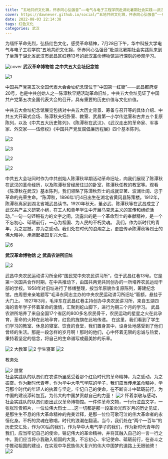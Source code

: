 ```yaml
---
title: “五地共织文化锦，怀赤同心弘强音”——电气与电子工程学院赴湖北暑期社会实践——武汉革命博物馆
cover: https://dawnever.github.io/social/“五地共织文化锦，怀赤同心弘强音”——电气与电子工程学院赴湖北暑期社会实践——武汉革命博物馆/cover.jpg
date: 2022-08-03 22:14:38
tags: 红色文化
categories: 武汉
---
```




为缅怀革命先烈，弘扬红色文化，感受革命精神，7月28日下午，华中科技大学电气与电子工程学院“五地共织文化锦，怀赤同心弘强音”赴湖北暑期社会实践队来到了坐落于湖北省武汉市武昌区红巷13号的武汉革命博物馆进行深刻的参观学习。

![cover](“五地共织文化锦，怀赤同心弘强音”——电气与电子工程学院赴湖北暑期社会实践——武汉革命博物馆/cover.jpg)
**武汉革命博物馆**
**之中共五大会址纪念馆**

![1](“五地共织文化锦，怀赤同心弘强音”——电气与电子工程学院赴湖北暑期社会实践——武汉革命博物馆/1.jpg)

中国共产党第五次全国代表大会会址纪念馆位于“中国第一红街”——武昌都府堤20号，也是中共创始人之一陈潭秋早期活动革命旧址。中共五大会址见证了中国共产党第五次全国代表大会的召开，具有重要的历史价值与文化价值。

中共五大会址纪念馆展览包括对中共五大历史背景、筹备与召开等的具体介绍、中共五大开幕式会场、陈潭秋夫妇卧室、教室、武昌第一小学传达室和古井五个复原陈列，以及《中共五大历史陈列》、《陈潭秋在武汉》、《武汉走出的革命家、军事家、外交家——伍修权》《中国共产党反腐倡廉历程展》四个基本陈列。

![2](“五地共织文化锦，怀赤同心弘强音”——电气与电子工程学院赴湖北暑期社会实践——武汉革命博物馆/2.jpeg)

![3](“五地共织文化锦，怀赤同心弘强音”——电气与电子工程学院赴湖北暑期社会实践——武汉革命博物馆/3.jpeg)

![2](“五地共织文化锦，怀赤同心弘强音”——电气与电子工程学院赴湖北暑期社会实践——武汉革命博物馆/4.jpeg)

![2](“五地共织文化锦，怀赤同心弘强音”——电气与电子工程学院赴湖北暑期社会实践——武汉革命博物馆/5.jpeg)

中共五大会址同时作为中共创始人陈潭秋早期活动革命旧址，向我们展现了陈潭秋在武汉的革命经历，以及陈潭秋曾经居住过的卧室，陈潭秋任教的教室等。观看《陈潭秋在武汉》基本陈列，我们领略了陈潭秋烈士的成就显著、波澜壮阔、忠于革命的光荣生命。“陈潭秋，1896年1月4日出生在湖北省黄冈县陈策楼。1912年，陈潭秋离家到湖北省城武昌读书。1920年秋天，董必武、陈潭秋等在武昌成立了武汉共产主义研究小组，在工人和青年学生中开展马克思主义的宣传和组织活动。”一句一句铿锵有力的文字之间，流露出的是一个革命烈士的奉献精神，是一个不忘初心、砥砺前行，一心为祖国、为人民的不朽灵魂。 我们，作为新时代的青年，为之震撼，亦为之感动。我们处在时代的浪潮之上，更应传承陈潭秋等烈士的伟大精神，承担起祖国复兴大任。

![6](“五地共织文化锦，怀赤同心弘强音”——电气与电子工程学院赴湖北暑期社会实践——武汉革命博物馆/6.jpeg)

****武汉革命博物馆**
之 武昌农讲所旧址** 

![2](“五地共织文化锦，怀赤同心弘强音”——电气与电子工程学院赴湖北暑期社会实践——武汉革命博物馆/7.jpg)

武昌中央农民运动讲习所全称“国民党中央农民讲习所”，位于武昌红巷13号。它是第一次国共合作时期，在中共推动下，由国共两党共同创办的一所培养农民运动干部的学校。1958年对旧址进行了修缮整理，按当年原貌作复原陈列，筹建纪念馆，由周恩来亲笔题写“毛泽东同志主办的中央农民运动讲习所旧址”匾额，悬挂于大门上。
1927年3月，毛泽东在武昌红巷主持创办中央农民讲习所，来自五湖四海的青年学子怀着革命的激情，汇聚到蛇山脚下，进行为期三个月的学习。
武昌农讲所培养了来自全国17个省区的800多名农民骨干，农民运动的星星之火在此孕育，革命的火种在此地孕育，红色的旌旗在此地传递。
在这里，我们看到了学生们学习的教室、休息的寝室、饮食的食堂，我们置身其中，设身处地感受到了他们曾经的生活。那是一段怎样的岁月啊！那时的他们，心中怀着无限的忠诚与热爱，秉持着坚定的信念，将自己的生命谱写成最美妙的乐章。

![2](“五地共织文化锦，怀赤同心弘强音”——电气与电子工程学院赴湖北暑期社会实践——武汉革命博物馆/8.jpg)
大教室
![2](“五地共织文化锦，怀赤同心弘强音”——电气与电子工程学院赴湖北暑期社会实践——武汉革命博物馆/9.jpg)
学生寝室
![2](“五地共织文化锦，怀赤同心弘强音”——电气与电子工程学院赴湖北暑期社会实践——武汉革命博物馆/10.jpg)

教务处

![2](“五地共织文化锦，怀赤同心弘强音”——电气与电子工程学院赴湖北暑期社会实践——武汉革命博物馆/11.jpg)
膳堂                         
社会实践队的队员们在农讲所里感受着那个红色时代的革命精神，为之感动，为之振奋。作为新时代青年，作为华中大电气学院的学子，我们应当传承革命精神，学习那个时代的年轻人的执着与坚定，牢记自己的使命，在不断奋斗中砥砺前行，为中国的建设添砖加瓦，为伟大的中国梦贡献自己的力量！
![2](“五地共织文化锦，怀赤同心弘强音”——电气与电子工程学院赴湖北暑期社会实践——武汉革命博物馆/12.jpeg)
怀着崇敬与感动，社会实践队的队员们走出武汉革命博物馆。一件件革命文物，一行行泣血文字，一张张珍贵照片，一位位伟大烈士......这一切都是那一段革命光辉岁月的历史见证，是那生生不息的伟大革命精神的完美诠释，是那一位位可歌可泣的伟大革命者的永恒化身。不朽的灵魂在歌唱，时代的浪潮在翻滚。当今，我们处在“两个一百年”的历史交汇处，作为00后的我们，作为华中大电气学子的我们，作为新时代青年的我们，应当牢记自己的使命，铭记伟大的革命精神，并将其融入自己的一言一行之中。我们应当将小我融入祖国的大我，不忘初心、牢记使命、砥砺前行，在奋斗之中推动祖国的建设，在实现中华民族伟大复兴的伟大中国梦的道路上无限驰骋！
![2](“五地共织文化锦，怀赤同心弘强音”——电气与电子工程学院赴湖北暑期社会实践——武汉革命博物馆/13.jpeg)